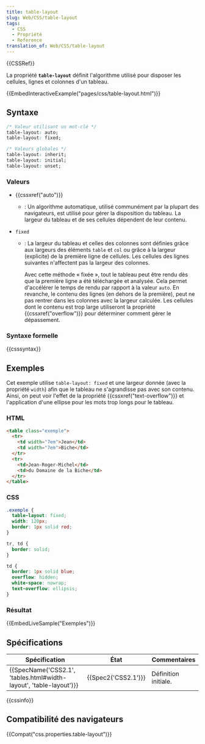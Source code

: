 ```yaml
---
title: table-layout
slug: Web/CSS/table-layout
tags:
  - CSS
  - Propriété
  - Reference
translation_of: Web/CSS/table-layout
---
```


{{CSSRef}}

La propriété **`table-layout`** définit l'algorithme utilisé pour disposer les cellules, lignes et colonnes d'un tableau.

{{EmbedInteractiveExample("pages/css/table-layout.html")}}

## Syntaxe

```css
/* Valeur utilisant un mot-clé */
table-layout: auto;
table-layout: fixed;

/* Valeurs globales */
table-layout: inherit;
table-layout: initial;
table-layout: unset;
```

### Valeurs

- {{cssxref("auto")}}
  - : Un algorithme automatique, utilisé communément par la plupart des navigateurs, est utilisé pour gérer la disposition du tableau. La largeur du tableau et de ses cellules dépendent de leur contenu.
- `fixed`

  - : La largeur du tableau et celles des colonnes sont définies grâce aux largeurs des éléments `table` et `col` ou grâce à la largeur (explicite) de la première ligne de cellules. Les cellules des lignes suivantes n'affectent pas la largeur des colonnes.

    Avec cette méthode « fixée », tout le tableau peut être rendu dès que la première ligne a été téléchargée et analysée. Cela permet d'accélérer le temps de rendu par rapport à la valeur `auto`. En revanche, le contenu des lignes (en dehors de la première), peut ne pas rentrer dans les colonnes avec la largeur calculée. Les cellules dont le contenu est trop large utiliseront la propriété {{cssxref("overflow")}} pour déterminer comment gérer le dépassement.

### Syntaxe formelle

{{csssyntax}}

## Exemples

Cet exemple utilise `table-layout: fixed` et une largeur donnée (avec la propriété `width`) afin que le tableau ne s'agrandisse pas avec son contenu. Ainsi, on peut voir l'effet de la propriété {{cssxref("text-overflow")}} et l'application d'une ellipse pour les mots trop longs pour le tableau.

### HTML

```html
<table class="exemple">
  <tr>
    <td width="7em">Jean</td>
    <td width="7em">Biche</td>
  </tr>
  <tr>
    <td>Jean-Roger-Michel</td>
    <td>du Domaine de la Biche</td>
  </tr>
</table>
```

### CSS

```css
.exemple {
  table-layout: fixed;
  width: 120px;
  border: 1px solid red;
}

tr, td {
  border: solid;
}

td {
  border: 1px solid blue;
  overflow: hidden;
  white-space: nowrap;
  text-overflow: ellipsis;
}
```

### Résultat

{{EmbedLiveSample("Exemples")}}

## Spécifications

| Spécification                                                                            | État                     | Commentaires         |
| ---------------------------------------------------------------------------------------- | ------------------------ | -------------------- |
| {{SpecName('CSS2.1', 'tables.html#width-layout', 'table-layout')}} | {{Spec2('CSS2.1')}} | Définition initiale. |

{{cssinfo}}

## Compatibilité des navigateurs

{{Compat("css.properties.table-layout")}}
